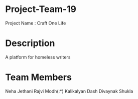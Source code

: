# Project-Team-19

Project Name : Craft One Life

# Description

A platform for homeless writers

# Team Members
Neha Jethani
Rajvi Modh(:*)
Kalikalyan Dash
Divaynak Shukla

